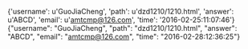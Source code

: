 {'username': u'GuoJiaCheng', 'path': u'dzd1210/1210.html', 'answer': u'ABCD', 'email': u'amtcmp@126.com', 'time': '2016-02-25:11:07:46'}
{"username": "GuoJiaCheng", "path": "dzd1210/1210.html", "answer": "ABCD", "email": "amtcmp@126.com", "time": "2016-02-28:12:36:25"}